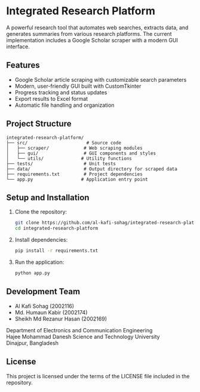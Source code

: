 # Integrated Research Platform

A powerful research tool that automates web searches, extracts data, and generates summaries from various research platforms. The current implementation includes a Google Scholar scraper with a modern GUI interface.

## Features

- Google Scholar article scraping with customizable search parameters
- Modern, user-friendly GUI built with CustomTkinter
- Progress tracking and status updates
- Export results to Excel format
- Automatic file handling and organization

## Project Structure

```
integrated-research-platform/
├── src/                      # Source code
│   ├── scraper/             # Web scraping modules
│   ├── gui/                 # GUI components and styles
│   └── utils/              # Utility functions
├── tests/                   # Unit tests
├── data/                    # Output directory for scraped data
├── requirements.txt         # Project dependencies
└── app.py                  # Application entry point
```

## Setup and Installation

1. Clone the repository:
   ```bash
   git clone https://github.com/al-kafi-sohag/integrated-research-platform.git
   cd integrated-research-platform
   ```

2. Install dependencies:
   ```bash
   pip install -r requirements.txt
   ```

3. Run the application:
   ```bash
   python app.py
   ```

## Development Team

- Al Kafi Sohag (2002116)
- Md. Humaun Kabir (2002174)
- Sheikh Md Rezanur Hasan (2002169)

Department of Electronics and Communication Engineering  
Hajee Mohammad Danesh Science and Technology University  
Dinajpur, Bangladesh

## License

This project is licensed under the terms of the LICENSE file included in the repository.
